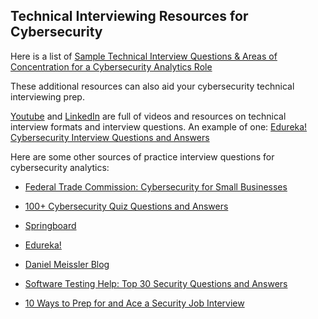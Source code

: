 ## **Technical Interviewing Resources for Cybersecurity**

Here is a list of [Sample Technical Interview Questions & Areas of Concentration for a Cybersecurity Analytics Role](https://drive.google.com/file/d/1nm0UrNleU0Oq_ueK7j4qy6Kdh6t6SerG/view?usp=sharing)

These additional resources can also aid your cybersecurity technical interviewing prep.

[Youtube](https://www.youtube.com) and [LinkedIn](https://www.linkedin.com) are full of videos and resources on technical interview formats and interview questions. An example of one: [Edureka! Cybersecurity Interview Questions and Answers](https://www.youtube.com/watch?v=otWst36CKyM)

Here are some other sources of practice interview questions for cybersecurity analytics:

- [Federal Trade Commission: Cybersecurity for Small Businesses](https://www.ftc.gov/tips-advice/business-center/small-businesses/cybersecurity/quiz) 

- [100+ Cybersecurity Quiz Questions and Answers](https://www.itquiz.in/cyber-security-quiz/)

- [Springboard](https://www.springboard.com/blog/25-cybersecurity-job-interview-questions-and-answers)

- [Edureka!](https://www.edureka.co/blog/interview-questions/cybersecurity-interview-questions)

- [Daniel Meissler Blog](https://danielmiessler.com/study/infosec_interview_questions)

- [Software Testing Help: Top 30 Security Questions and Answers](https://www.softwaretestinghelp.com/interview-questions/security-testing-interview-questions-and-answers/)

- [10 Ways to Prep for and Ace a Security Job Interview](https://www.csoonline.com/article/2134284/10-ways-to-prep-for-ndash-and-ace-ndash-a-security-job-interview.html)


